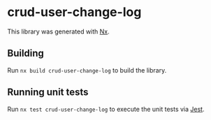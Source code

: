 # crud-user-change-log

This library was generated with [Nx](https://nx.dev).

## Building

Run `nx build crud-user-change-log` to build the library.

## Running unit tests

Run `nx test crud-user-change-log` to execute the unit tests via [Jest](https://jestjs.io).
